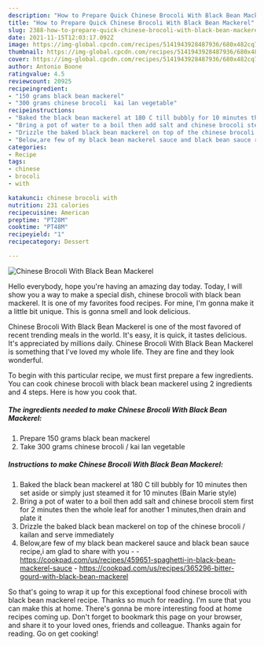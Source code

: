 ```yaml
---
description: "How to Prepare Quick Chinese Brocoli With Black Bean Mackerel"
title: "How to Prepare Quick Chinese Brocoli With Black Bean Mackerel"
slug: 2388-how-to-prepare-quick-chinese-brocoli-with-black-bean-mackerel
date: 2021-11-15T12:03:17.092Z
image: https://img-global.cpcdn.com/recipes/5141943928487936/680x482cq70/chinese-brocoli-with-black-bean-mackerel-recipe-main-photo.jpg
thumbnail: https://img-global.cpcdn.com/recipes/5141943928487936/680x482cq70/chinese-brocoli-with-black-bean-mackerel-recipe-main-photo.jpg
cover: https://img-global.cpcdn.com/recipes/5141943928487936/680x482cq70/chinese-brocoli-with-black-bean-mackerel-recipe-main-photo.jpg
author: Antonio Boone
ratingvalue: 4.5
reviewcount: 20925
recipeingredient:
- "150 grams black bean mackerel"
- "300 grams chinese brocoli  kai lan vegetable"
recipeinstructions:
- "Baked the black bean mackerel at 180 C till bubbly for 10 minutes then set aside or simply just steamed it for 10 minutes (Bain Marie style)"
- "Bring a pot of water to a boil then add salt and chinese brocoli stem first for 2 minutes then the whole leaf for another 1 minutes,then drain and plate it"
- "Drizzle the baked black bean mackerel on top of the chinese brocoli / kailan and serve immediately"
- "Below,are few of my black bean mackerel sauce and black bean sauce recipe,i am glad to share with you  https://cookpad.com/us/recipes/459651-spaghetti-in-black-bean-mackerel-sauce https://cookpad.com/us/recipes/365296-bitter-gourd-with-black-bean-mackerel"
categories:
- Recipe
tags:
- chinese
- brocoli
- with

katakunci: chinese brocoli with 
nutrition: 231 calories
recipecuisine: American
preptime: "PT28M"
cooktime: "PT48M"
recipeyield: "1"
recipecategory: Dessert

---
```



![Chinese Brocoli With Black Bean Mackerel](https://img-global.cpcdn.com/recipes/5141943928487936/680x482cq70/chinese-brocoli-with-black-bean-mackerel-recipe-main-photo.jpg)

Hello everybody, hope you're having an amazing day today. Today, I will show you a way to make a special dish, chinese brocoli with black bean mackerel. It is one of my favorites food recipes. For mine, I'm gonna make it a little bit unique. This is gonna smell and look delicious.



Chinese Brocoli With Black Bean Mackerel is one of the most favored of recent trending meals in the world. It's easy, it is quick, it tastes delicious. It's appreciated by millions daily. Chinese Brocoli With Black Bean Mackerel is something that I've loved my whole life. They are fine and they look wonderful.


To begin with this particular recipe, we must first prepare a few ingredients. You can cook chinese brocoli with black bean mackerel using 2 ingredients and 4 steps. Here is how you cook that.

<!--inarticleads1-->

##### The ingredients needed to make Chinese Brocoli With Black Bean Mackerel:

1. Prepare 150 grams black bean mackerel
1. Take 300 grams chinese brocoli / kai lan vegetable




<!--inarticleads2-->

##### Instructions to make Chinese Brocoli With Black Bean Mackerel:

1. Baked the black bean mackerel at 180 C till bubbly for 10 minutes then set aside or simply just steamed it for 10 minutes (Bain Marie style)
1. Bring a pot of water to a boil then add salt and chinese brocoli stem first for 2 minutes then the whole leaf for another 1 minutes,then drain and plate it
1. Drizzle the baked black bean mackerel on top of the chinese brocoli / kailan and serve immediately
1. Below,are few of my black bean mackerel sauce and black bean sauce recipe,i am glad to share with you -  - https://cookpad.com/us/recipes/459651-spaghetti-in-black-bean-mackerel-sauce - https://cookpad.com/us/recipes/365296-bitter-gourd-with-black-bean-mackerel




So that's going to wrap it up for this exceptional food chinese brocoli with black bean mackerel recipe. Thanks so much for reading. I'm sure that you can make this at home. There's gonna be more interesting food at home recipes coming up. Don't forget to bookmark this page on your browser, and share it to your loved ones, friends and colleague. Thanks again for reading. Go on get cooking!
